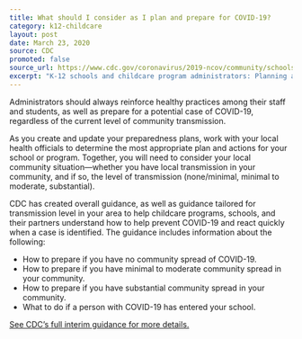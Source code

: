 ```yaml
---
title: What should I consider as I plan and prepare for COVID-19?
category: k12-childcare
layout: post
date: March 23, 2020
source: CDC
promoted: false
source_url: https://www.cdc.gov/coronavirus/2019-ncov/community/schools-childcare/schools-faq.html
excerpt: "K-12 schools and childcare program administrators: Planning and preparedness"
---
```


Administrators should always reinforce healthy practices among their staff and students, as well as prepare for a potential case of COVID-19, regardless of the current level of community transmission.

As you create and update your preparedness plans, work with your local health officials to determine the most appropriate plan and actions for your school or program. Together, you will need to consider your local community situation—whether you have local transmission in your community, and if so, the level of transmission (none/minimal, minimal to moderate, substantial).

CDC has created overall guidance, as well as guidance tailored for transmission level in your area to help childcare programs, schools, and their partners understand how to help prevent COVID-19 and react quickly when a case is identified.  The guidance includes information about the following:

* How to prepare if you have no community spread of COVID-19.
* How to prepare if you have minimal to moderate community spread in your community.
* How to prepare if you have substantial community spread in your community.
* What to do if a person with COVID-19 has entered your school.

[See CDC’s full interim guidance for more details.](https://www.cdc.gov/coronavirus/2019-ncov/community/schools-childcare/guidance-for-schools.html)